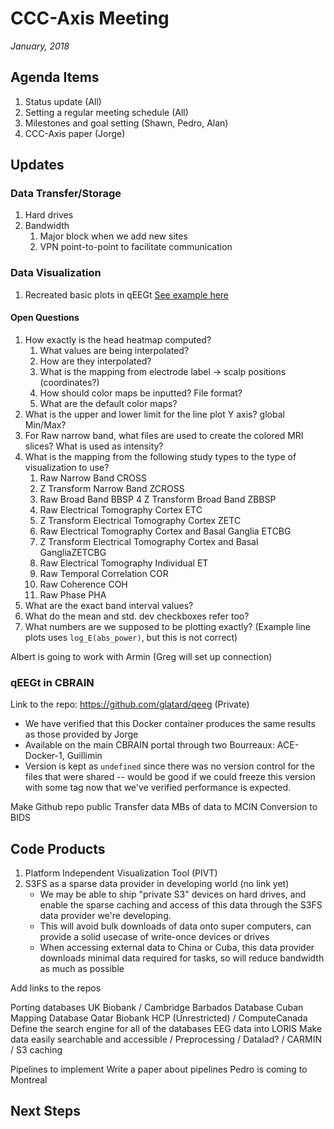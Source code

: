 # CCC-Axis Meeting
*January, 2018*

## Agenda Items
1. Status update (All)
1. Setting a regular meeting schedule (All)
1. Milestones and goal setting (Shawn, Pedro, Alan)
1. CCC-Axis paper (Jorge)


## Updates

### Data Transfer/Storage
1. Hard drives
1. Bandwidth
    1. Major block when we add new sites
    1. VPN point-to-point to facilitate communication


### Data Visualization
1. Recreated basic plots in qEEGt [See example here](https://armintaheri.github.io/modfile-viewer)

#### Open Questions
1. How exactly is the head heatmap computed?
    1. What values are being interpolated?
    1. How are they interpolated?
    1. What is the mapping from electrode label -> scalp positions (coordinates?)
    1. How should color maps be inputted? File format?
    1. What are the default color maps?
1. What is the upper and lower limit for the line plot Y axis? global Min/Max?
1. For Raw narrow band, what files are used to create the colored MRI slices? What is used as intensity?
1. What is the mapping from the following study types to the type of visualization to use?
    1. Raw Narrow Band CROSS 
    1. Z Transform Narrow Band ZCROSS 
    1. Raw Broad Band  BBSP 4 Z Transform Broad Band ZBBSP 
    1. Raw Electrical Tomography Cortex ETC 
    1. Z Transform Electrical Tomography Cortex ZETC 
    1. Raw Electrical Tomography Cortex and Basal Ganglia ETCBG 
    1. Z Transform Electrical Tomography Cortex and Basal GangliaZETCBG 
    1. Raw Electrical Tomography Individual ET
    1. Raw Temporal Correlation COR 
    1. Raw Coherence COH 
    1. Raw Phase PHA
1. What are the exact band interval values?
1. What do the mean and std. dev checkboxes refer too?
1. What numbers are we supposed to be plotting exactly? (Example line plots uses `log_E(abs_power)`, but this is not correct)

Albert is going to work with Armin (Greg will set up connection)

### qEEGt in CBRAIN
Link to the repo: https://github.com/glatard/qeeg (Private)
* We have verified that this Docker container produces the same results as those provided by Jorge
* Available on the main CBRAIN portal through two Bourreaux: ACE-Docker-1, Guillimin
* Version is kept as `undefined` since there was no version control for the files that were shared -- would be good if we could freeze this version with some tag now that we've verified performance is expected.

Make Github repo public
Transfer data MBs of data to MCIN
Conversion to BIDS

## Code Products
1. Platform Independent Visualization Tool (PIVT)
1. S3FS as a sparse data provider in developing world (no link yet)
    - We may be able to ship "private S3" devices on hard drives, and enable the sparse caching and access of this data through the S3FS data provider we're developing.
    - This will avoid bulk downloads of data onto super computers, can provide a solid usecase of write-once devices or drives
    - When accessing external data to China or Cuba, this data provider downloads minimal data required for tasks, so will reduce bandwidth as much as possible
    
Add links to the repos

Porting databases UK Biobank / Cambridge
Barbados Database
Cuban Mapping Database
Qatar Biobank
HCP (Unrestricted) / ComputeCanada 
Define the search engine for all of the databases
EEG data into LORIS
Make data easily searchable and accessible / Preprocessing / Datalad? / CARMIN / S3 caching

Pipelines to implement
Write a paper about pipelines
Pedro is coming to Montreal 



## Next Steps

